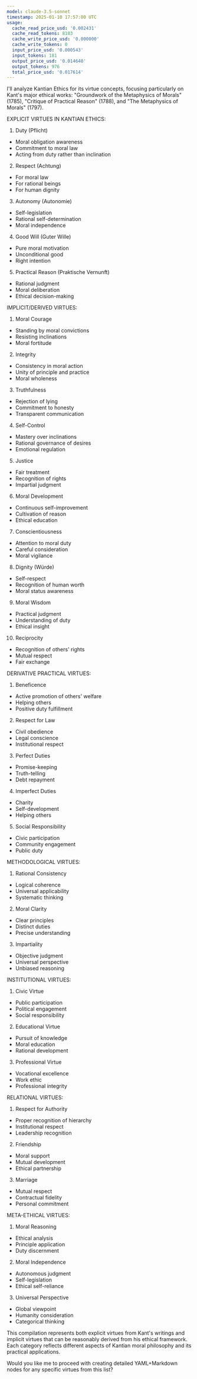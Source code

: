 ```yaml
---
model: claude-3.5-sonnet
timestamp: 2025-01-10 17:57:00 UTC
usage:
  cache_read_price_usd: '0.002431'
  cache_read_tokens: 8103
  cache_write_price_usd: '0.000000'
  cache_write_tokens: 0
  input_price_usd: '0.000543'
  input_tokens: 181
  output_price_usd: '0.014640'
  output_tokens: 976
  total_price_usd: '0.017614'
---
```


I'll analyze Kantian Ethics for its virtue concepts, focusing particularly on Kant's major ethical works: "Groundwork of the Metaphysics of Morals" (1785), "Critique of Practical Reason" (1788), and "The Metaphysics of Morals" (1797).

EXPLICIT VIRTUES IN KANTIAN ETHICS:

1. Duty (Pflicht)
- Moral obligation awareness
- Commitment to moral law
- Acting from duty rather than inclination

2. Respect (Achtung)
- For moral law
- For rational beings
- For human dignity

3. Autonomy (Autonomie)
- Self-legislation
- Rational self-determination
- Moral independence

4. Good Will (Guter Wille)
- Pure moral motivation
- Unconditional good
- Right intention

5. Practical Reason (Praktische Vernunft)
- Rational judgment
- Moral deliberation
- Ethical decision-making

IMPLICIT/DERIVED VIRTUES:

1. Moral Courage
- Standing by moral convictions
- Resisting inclinations
- Moral fortitude

2. Integrity
- Consistency in moral action
- Unity of principle and practice
- Moral wholeness

3. Truthfulness
- Rejection of lying
- Commitment to honesty
- Transparent communication

4. Self-Control
- Mastery over inclinations
- Rational governance of desires
- Emotional regulation

5. Justice
- Fair treatment
- Recognition of rights
- Impartial judgment

6. Moral Development
- Continuous self-improvement
- Cultivation of reason
- Ethical education

7. Conscientiousness
- Attention to moral duty
- Careful consideration
- Moral vigilance

8. Dignity (Würde)
- Self-respect
- Recognition of human worth
- Moral status awareness

9. Moral Wisdom
- Practical judgment
- Understanding of duty
- Ethical insight

10. Reciprocity
- Recognition of others' rights
- Mutual respect
- Fair exchange

DERIVATIVE PRACTICAL VIRTUES:

1. Beneficence
- Active promotion of others' welfare
- Helping others
- Positive duty fulfillment

2. Respect for Law
- Civil obedience
- Legal conscience
- Institutional respect

3. Perfect Duties
- Promise-keeping
- Truth-telling
- Debt repayment

4. Imperfect Duties
- Charity
- Self-development
- Helping others

5. Social Responsibility
- Civic participation
- Community engagement
- Public duty

METHODOLOGICAL VIRTUES:

1. Rational Consistency
- Logical coherence
- Universal applicability
- Systematic thinking

2. Moral Clarity
- Clear principles
- Distinct duties
- Precise understanding

3. Impartiality
- Objective judgment
- Universal perspective
- Unbiased reasoning

INSTITUTIONAL VIRTUES:

1. Civic Virtue
- Public participation
- Political engagement
- Social responsibility

2. Educational Virtue
- Pursuit of knowledge
- Moral education
- Rational development

3. Professional Virtue
- Vocational excellence
- Work ethic
- Professional integrity

RELATIONAL VIRTUES:

1. Respect for Authority
- Proper recognition of hierarchy
- Institutional respect
- Leadership recognition

2. Friendship
- Moral support
- Mutual development
- Ethical partnership

3. Marriage
- Mutual respect
- Contractual fidelity
- Personal commitment

META-ETHICAL VIRTUES:

1. Moral Reasoning
- Ethical analysis
- Principle application
- Duty discernment

2. Moral Independence
- Autonomous judgment
- Self-legislation
- Ethical self-reliance

3. Universal Perspective
- Global viewpoint
- Humanity consideration
- Categorical thinking

This compilation represents both explicit virtues from Kant's writings and implicit virtues that can be reasonably derived from his ethical framework. Each category reflects different aspects of Kantian moral philosophy and its practical applications.

Would you like me to proceed with creating detailed YAML+Markdown nodes for any specific virtues from this list?